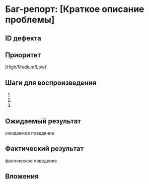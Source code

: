 # Баг-репорт: [Краткое описание проблемы]

## ID дефекта

## Приоритет
[High/Medium/Low]

## Шаги для воспроизведения
1. 
2. 
3. 

## Ожидаемый результат
ожидаемое поведение

## Фактический результат
фактическое поведение

## Вложения
